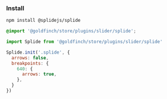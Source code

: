 ### Install

```bash
npm install @splidejs/splide
```

```css
@import '@goldfinch/store/plugins/slider/splide';
```

```js
import Splide from '@goldfinch/store/plugins/slider/splide'

Splide.init('.splide', {
  arrows: false,
  breakpoints: {
    640: {
      arrows: true,
    },
  }
})
```
